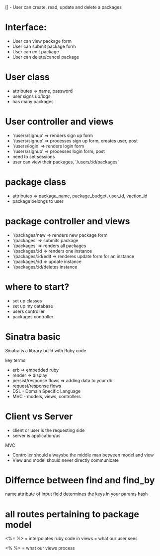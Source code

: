 [] - User can create, read, update and delete a packages

# Interface:
  - User can view package form
  - User can submit package form
  - User can edit package 
  - User can delete/cancel package
# User class
  - attributes => name, password
  - user signs up/logs
  - has many packages

# User controller and views
  - '/users/signup' => renders sign up form 
  - '/users/signup' => processes sign up form, creates user, post 
  - '/users/login' => renders login form  
  - '/users/signup' => processes login form, post
  - need to set sessions
  - user can view their packages, '/users/:id/packages'

# package class 
  - attributes => package_name, package_budget, user_id, vaction_id
  - package belongs to user

# package controller and views
  - '/packages/new => renders new package form
  - '/packages' => submits package
  - '/packages' => renders all packages
  - '/packages/:id => renders one instance
  - '/packages/:id/edit => renderes update form for an instance
  - '/packages/:id => update instance
  - '/packages/:id/deletes instance

# where to start?

  - set up classes
  - set up my database
  - users controller
  - packages controller


# Sinatra basic
Sinatra is a library build with Ruby code

key terms
- erb => embedded ruby
- render => display
- persist/response flows => adding data to your db
- request/response flows
- DSL - Domain Specific Language
- MVC - models, views, controllers

# Client vs Server
  - client or user is the requesting side
  - server is application/us

  MVC
   - Controller should alwaysbe the middle man between model and view
   - View and model should never directly communicate

# Differnce between find and find_by

name attribute of input field determines the keys in your params hash

# all routes pertaining to package model
   <%= %> = interpolates ruby code in views
           = what our user sees
           
   <% %> = what our views process


